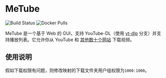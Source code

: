 # MeTube

![Build Status](https://github.com/alexta69/metube/actions/workflows/main.yml/badge.svg)
![Docker Pulls](https://img.shields.io/docker/pulls/alexta69/metube.svg)

MeTube 是一个基于 Web 的 GUI，支持 YouTube-DL（使用 [yt-dlp](https://github.com/yt-dlp/yt-dlp) 分支）并支持播放列表。它允许你从 YouTube 和 [其他数十个网站](https://github.com/yt-dlp/yt-dlp/blob/master/supportedsites.md) 下载视频。


## 使用说明

假如下载权限有问题，则修改映射的下载文件夹用户组权限为`1000:1000`。